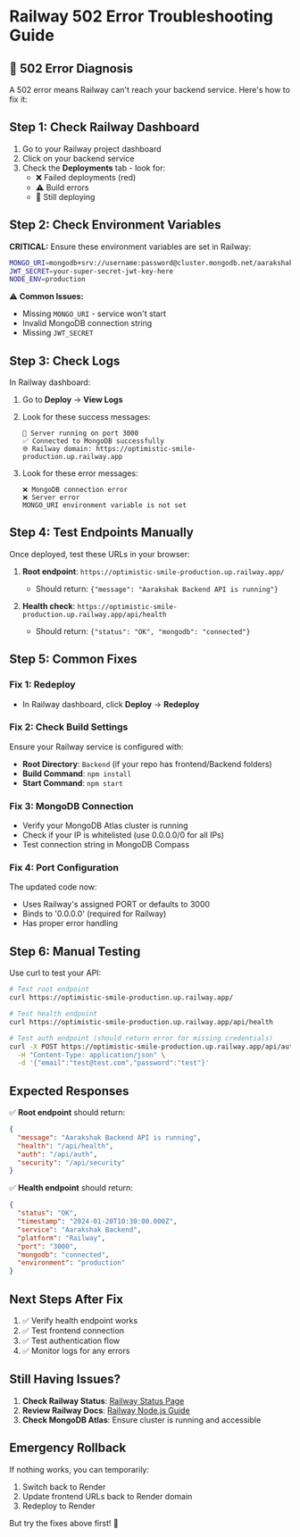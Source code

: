 # Railway 502 Error Troubleshooting Guide

## 🚨 502 Error Diagnosis

A 502 error means Railway can't reach your backend service. Here's how to fix it:

## Step 1: Check Railway Dashboard

1. Go to your Railway project dashboard
2. Click on your backend service
3. Check the **Deployments** tab - look for:
   - ❌ Failed deployments (red)
   - ⚠️ Build errors
   - 🔄 Still deploying

## Step 2: Check Environment Variables

**CRITICAL:** Ensure these environment variables are set in Railway:

```bash
MONGO_URI=mongodb+srv://username:password@cluster.mongodb.net/aarakshak
JWT_SECRET=your-super-secret-jwt-key-here
NODE_ENV=production
```

⚠️ **Common Issues:**
- Missing `MONGO_URI` - service won't start
- Invalid MongoDB connection string
- Missing `JWT_SECRET`

## Step 3: Check Logs

In Railway dashboard:
1. Go to **Deploy** → **View Logs**
2. Look for these success messages:
   ```
   🚀 Server running on port 3000
   ✅ Connected to MongoDB successfully
   🌐 Railway domain: https://optimistic-smile-production.up.railway.app
   ```

3. Look for these error messages:
   ```
   ❌ MongoDB connection error
   ❌ Server error
   MONGO_URI environment variable is not set
   ```

## Step 4: Test Endpoints Manually

Once deployed, test these URLs in your browser:

1. **Root endpoint**: `https://optimistic-smile-production.up.railway.app/`
   - Should return: `{"message": "Aarakshak Backend API is running"}`

2. **Health check**: `https://optimistic-smile-production.up.railway.app/api/health`
   - Should return: `{"status": "OK", "mongodb": "connected"}`

## Step 5: Common Fixes

### Fix 1: Redeploy
- In Railway dashboard, click **Deploy** → **Redeploy**

### Fix 2: Check Build Settings
Ensure your Railway service is configured with:
- **Root Directory**: `Backend` (if your repo has frontend/Backend folders)
- **Build Command**: `npm install`
- **Start Command**: `npm start`

### Fix 3: MongoDB Connection
- Verify your MongoDB Atlas cluster is running
- Check if your IP is whitelisted (use 0.0.0.0/0 for all IPs)
- Test connection string in MongoDB Compass

### Fix 4: Port Configuration
The updated code now:
- Uses Railway's assigned PORT or defaults to 3000
- Binds to '0.0.0.0' (required for Railway)
- Has proper error handling

## Step 6: Manual Testing

Use curl to test your API:

```bash
# Test root endpoint
curl https://optimistic-smile-production.up.railway.app/

# Test health endpoint
curl https://optimistic-smile-production.up.railway.app/api/health

# Test auth endpoint (should return error for missing credentials)
curl -X POST https://optimistic-smile-production.up.railway.app/api/auth/login \
  -H "Content-Type: application/json" \
  -d '{"email":"test@test.com","password":"test"}'
```

## Expected Responses

✅ **Root endpoint** should return:
```json
{
  "message": "Aarakshak Backend API is running",
  "health": "/api/health",
  "auth": "/api/auth",
  "security": "/api/security"
}
```

✅ **Health endpoint** should return:
```json
{
  "status": "OK",
  "timestamp": "2024-01-20T10:30:00.000Z",
  "service": "Aarakshak Backend",
  "platform": "Railway",
  "port": "3000",
  "mongodb": "connected",
  "environment": "production"
}
```

## Next Steps After Fix

1. ✅ Verify health endpoint works
2. ✅ Test frontend connection
3. ✅ Test authentication flow
4. ✅ Monitor logs for any errors

## Still Having Issues?

1. **Check Railway Status**: [Railway Status Page](https://status.railway.app/)
2. **Review Railway Docs**: [Railway Node.js Guide](https://docs.railway.app/guides/nodejs)
3. **Check MongoDB Atlas**: Ensure cluster is running and accessible

## Emergency Rollback

If nothing works, you can temporarily:
1. Switch back to Render
2. Update frontend URLs back to Render domain
3. Redeploy to Render

But try the fixes above first! 🚀